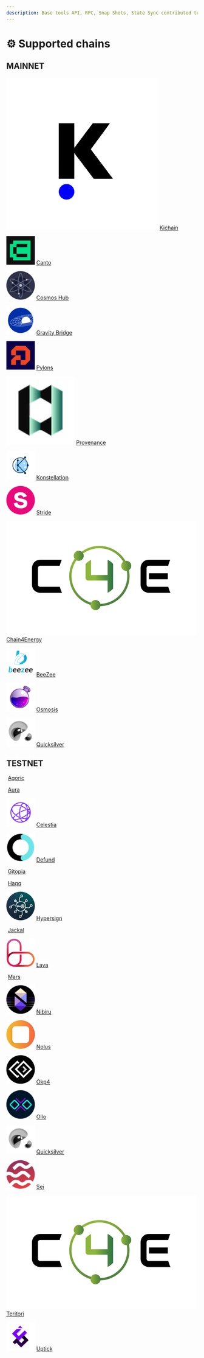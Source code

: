 ```yaml
---
description: Base tools API, RPC, Snap Shots, State Sync contributed to the projects by takeshi.team.
---
```


# ⚙ Supported chains

## MAINNET

<img src="https://github.com/takeshi-val/Logo/raw/main/kichain.png" alt="" data-size="line"> [Kichain](mainnet/kichain/) 

<img src="https://github.com/takeshi-val/Logo/raw/main/canto.png" alt="" data-size="line"> [Canto](mainnet/canto/)

<img src="https://github.com/takeshi-val/Logo/raw/main/cosmoshub.png" alt="" data-size="line"> [Cosmos Hub](mainnet/cosmoshub/)

<img src="https://github.com/takeshi-val/Logo/raw/main/gravitybridge.png" alt="" data-size="line"> [Gravity Bridge](mainnet/gravitybridge/)

<img src="https://github.com/takeshi-val/Logo/raw/main/pylons.png" alt="" data-size="line"> [Pylons](mainnet/pylons/)

<img src="https://github.com/takeshi-val/Logo/raw/main/provenance.png" alt="" data-size="line"> [Provenance](mainnet/provenance/)

<img src="https://github.com/takeshi-val/Logo/raw/main/konstellation.png" alt="" data-size="line"> [Konstellation](mainnet/konstellation/)

<img src="https://github.com/takeshi-val/Logo/raw/main/stride.png" alt="" data-size="line"> [Stride](mainnet/stride/)

<img src="https://github.com/takeshi-val/Logo/raw/main/logo_C4E.png" alt="" data-size="line" alt="" 
data-size="line"> [Chain4Energy](mainnet/chain4energy/)

<img src="https://github.com/takeshi-val/Logo/raw/main/beezee.png" alt="" data-size="line"> [BeeZee](mainnet/beezee/)

<img src="https://github.com/takeshi-val/Logo/raw/main/osmosis.png" alt="" data-size="line"> [Osmosis](mainnet/osmosis/)

<img src="https://github.com/takeshi-val/Logo/raw/main/quicksilver.png" alt="" data-size="line"> [Quicksilver](mainnet/quicksilver/)

## TESTNET

<img src="https://github.com/takeshi-val/Logo/raw/main/agoric.png" alt="" data-size="line"> [Agoric](testnet/agoric/)

<img src="https://github.com/takeshi-val/Logo/raw/main/aura.png" alt="" data-size="line"> [Aura](testnet/aura/)

<img src="https://github.com/takeshi-val/Logo/raw/main/celestia.png" alt="" data-size="line"> [Celestia](testnet/celestia/)

<img src="https://github.com/takeshi-val/Logo/raw/main/defund.png" alt="" data-size="line"> [Defund](testnet/defund/)

<img src="https://github.com/takeshi-val/Logo/raw/main/gitopia.png" alt="" data-size="line"> [Gitopia](testnet/gitopia/)

<img src="https://github.com/takeshi-val/Logo/raw/main/haqq.png" alt="" data-size="line"> [Haqq](testnet/haqq/)

<img src="https://github.com/takeshi-val/Logo/raw/main/hypersign.png" alt="" data-size="line"> [Hypersign](testnet/hypersign/)

<img src="https://github.com/takeshi-val/Logo/raw/main/jackal.png" alt="" data-size="line"> [Jackal](testnet/jackal/)

<img src="https://github.com/takeshi-val/Logo/raw/main/lava.png" alt="" data-size="line"> [Lava](testnet/lava/)

<img src="https://github.com/takeshi-val/Logo/raw/main/mars.png" alt="" data-size="line"> [Mars](testnet/mars/)

<img src="https://github.com/takeshi-val/Logo/raw/main/nibiru.png" alt="" data-size="line"> [Nibiru](testnet/nibiru/)

<img src="https://github.com/takeshi-val/Logo/raw/main/nolus.png" alt="" data-size="line"> [Nolus](testnet/nolus/)

<img src="https://github.com/takeshi-val/Logo/raw/main/okp4.png" alt="" data-size="line"> [Okp4](testnet/okp4/)

<img src="https://github.com/takeshi-val/Logo/raw/main/ollo.png" alt="" data-size="line"> [Ollo](testnet/ollo/)

<img src="https://github.com/takeshi-val/Logo/raw/main/quicksilver.png" alt="" data-size="line"> [Quicksilver](testnet/quicksilver/)

<img src="https://github.com/takeshi-val/Logo/raw/main/sei.png" alt="" data-size="line"> [Sei](testnet/sei/)

<img src="https://github.com/takeshi-val/Logo/raw/main/logo_C4E.png" alt="" data-size="line"> [Teritori](testnet/teritori/)

<img src="https://github.com/takeshi-val/Logo/raw/main/uptick.png" alt="" data-size="line"> [Uptick](testnet/uptick/)

